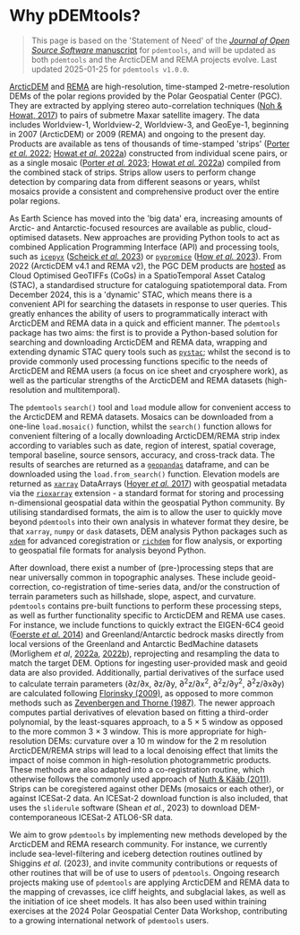 # Why pDEMtools?

> This page is based on the 'Statement of Need' of the [_Journal of Open Source Software_ manuscript](http://dx.doi.org/10.21105/joss.07149) for `pdemtools`, and will be updated as both `pdemtools` and the ArcticDEM and REMA projects evolve. Last updated 2025-01-25 for `pdemtools v1.0.0`.

[ArcticDEM](https://www.pgc.umn.edu/data/arcticdem/) and [REMA](https://www.pgc.umn.edu/data/rema/) are high-resolution, time-stamped 2-metre-resolution DEMs of the polar regions provided by the Polar Geospatial Center (PGC). They are extracted by applying stereo auto-correlation techniques ([Noh & Howat, 2017](https://doi.org/10.1016/j.isprsjprs.2017.04.019)) to pairs of submetre Maxar satellite imagery. The data includes Worldview-1, Worldview-2, Worldview-3, and GeoEye-1, beginning in 2007 (ArcticDEM) or 2009 (REMA) and ongoing to the present day. Products are available as tens of thousands of time-stamped 'strips' ([Porter _et al._ 2022](ttps://doi.org/10.7910/DVN/OHHUKH); [Howat _et al._ 2022a](https://doi.org/10.7910/DVN/X7NDNY)) constructed from individual scene pairs, or as a single mosaic ([Porter _et al._ 2023](https://doi.org/10.7910/DVN/3VDC4W); [Howat _et al._ 2022a](https://doi.org/10.7910/DVN/EBW8UC)) compiled from the combined stack of strips. Strips allow users to perform change detection by comparing data from different seasons or years, whilst mosaics provide a consistent and comprehensive product over the entire polar regions.

As Earth Science has moved into the 'big data' era, increasing amounts of Arctic- and Antarctic-focused resources are available as public, cloud-optimised datasets. New approaches are providing Python tools to act as combined Application Programming Interface (API) and processing tools, such as [`icepyx`](https://icepyx.readthedocs.io) ([Scheick _et al._ 2023](https://doi.org/10.21105/joss.04912)) or [`pypromice`](https://pypromice.readthedocs.io) ([How _et al._ 2023](https://doi.org/10.21105/joss.05298)). From 2022 (ArcticDEM v4.1 and REMA v2), the PGC DEM products are [hosted](https://polargeospatialcenter.github.io/stac-browser/#/external/pgc-opendata-dems.s3.us-west-2.amazonaws.com/pgc-data-stac.json) as Cloud Optimised GeoTIFFs (CoGs) in a SpatioTemporal Asset Catalog (STAC), a standardised structure for cataloguing spatiotemporal data. From December 2024, this is a 'dynamic' STAC, which means there is a convenient API for searching the datasets in response to user queries. This greatly enhances the ability of users to programmatically interact with ArcticDEM and REMA data in a quick and efficient manner. The `pdemtools` package has two aims: the first is to provide a Python-based solution for searching and downloading ArcticDEM and REMA data, wrapping and extending dynamic STAC query tools such as [`pystac`](https://pystac.readthedocs.io); whilst the second is to provide commonly used processing functions specific to the needs of ArcticDEM and REMA users (a focus on ice sheet and cryosphere work), as well as the particular strengths of the ArcticDEM and REMA datasets (high-resolution and multitemporal).

The `pdemtools` `search()` tool and `load` module allow for convenient access to the ArcticDEM and REMA datasets. Mosaics can be downloaded from a one-line `load.mosaic()` function, whilst the `search()` function allows for convenient filtering of a locally downloading ArcticDEM/REMA strip index according to variables such as date, region of interest, spatial coverage, temporal baseline, source sensors, accuracy, and cross-track data. The results of searches are returned as a [`geopandas`](https://geopandas.org) dataframe, and can be downloaded using the `load.from_search()` function. Elevation models are returned as [`xarray`](https://docs.xarray.dev) DataArrays ([Hoyer _et al._ 2017](https://doi.org/10.5334/jors.148)) with geospatial metadata via the [`rioxarray`](https://corteva.github.io) extension - a standard format for storing and processing n-dimensional geospatial data within the geospatial Python community. By utilising standardised formats, the aim is to allow the user to quickly move beyond `pdemtools` into their own analysis in whatever format they desire, be that `xarray`, `numpy` or `dask` datasets, DEM analysis Python packages such as [`xdem`](https://xdem.readthedocs.io/) for advanced coregistration or [`richdem`](https://richdem.readthedocs.io) for flow analysis, or exporting to geospatial file formats for analysis beyond Python.

After download, there exist a number of (pre-)processing steps that are near universally common in topographic analyses. These include geoid-correction, co-registration of time-series data, and/or the construction of terrain parameters such as hillshade, slope, aspect, and curvature. `pdemtools` contains pre-built functions to perform these processing steps, as well as further functionality specific to ArcticDEM and REMA use cases. For instance, we include functions to quickly extract the EIGEN-6C4 geoid ([Foerste _et al._ 2014](https://doi.org/10.5880/icgem.2015.1)) and Greenland/Antarctic bedrock masks directly from local versions of the Greenland and Antarctic BedMachine datasets (Morlighem _et al_, [2022a](https://doi.org/10.5067/GMEVBWFLWA7X), [2022b](https://doi.org/10.5067/FPSU0V1MWUB6)), reprojecting and resampling the data to match the target DEM. Options for ingesting user-provided mask and geoid data are also provided. Additionally, partial derivatives of the surface used to calculate terrain parameters (∂z/∂x, ∂z/∂y, ∂<sup>2</sup>z/∂x<sup>2</sup>, ∂<sup>2</sup>z/∂y<sup>2</sup>, ∂<sup>2</sup>z/∂x∂y) are calculated following [Florinsky (2009)](https://doi.org/10.1080/13658810802527499), as opposed to more common methods such as [Zevenbergen and Thorne (1987)](https://doi.org/10.1002/esp.3290120107). The newer approach computes partial derivatives of elevation based on fitting a third-order polynomial, by the least-squares approach, to a 5 $\times$ 5 window as opposed to the more common 3 $\times$ 3 window. This is more appropriate for high-resolution DEMs: curvature over a 10 m window for the 2 m resolution ArcticDEM/REMA strips will lead to a local denoising effect that limits the impact of noise common in high-resolution photogrammetric products. These methods are also adapted into a co-registration routine, which otherwise follows the commonly used approach of [Nuth & Kääb (2011)](https://doi.org/10.5194/tc-5-271-2011). Strips can be coregistered against other DEMs (mosaics or each other), or against ICESat-2 data. An ICESat-2 download function is also included, that uses the `sliderule` software (Shean _et al._, 2023) to download DEM-contemporaneous ICESat-2 ATLO6-SR data.

We aim to grow `pdemtools` by implementing new methods developed by the ArcticDEM and REMA research community. For instance, we currently include sea-level-filtering and iceberg detection routines outlined by Shiggins _et al._ (2023), and invite community contributions or requests of other routines that will be of use to users of `pdemtools`. Ongoing research projects making use of `pdemtools` are applying ArcticDEM and REMA data to the mapping of crevasses, ice cliff heights, and subglacial lakes, as well as the initiation of ice sheet models. It has also been used within training exercises at the 2024 Polar Geospatial Center Data Workshop, contributing to a growing international network of `pdemtools` users.